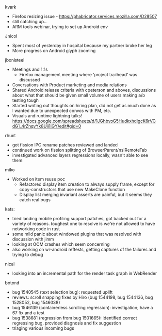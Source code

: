 kvark
  * Firefox resizing issue - https://phabricator.services.mozilla.com/D28507
  * still catching up...
  * ARM tools webinar, trying to set up Android env

Jnicol
  * Spent most of yesterday in hospital because my partner broke her leg
  * More progress on Android glyph zooming

jbonisteel
  * Meetings and 1:1s
    * Firefox management meeting where 'project trailhead' was discussed
  * Coversations with Product marketing and media relations
  * Shared Android release criteria with cpeterson and aboves, discussions about what that should be given small volume of users making a/b testing tough
  * Started writing out thoughts on hiring plan, did not get as much done as I wanted due to unexpected convos with PM, etc.
  * Visuals and runtime lightning talks! https://docs.google.com/spreadsheets/d/1JGhbvoG5HudkxhdlgcK6rVCdG1_4rZhqvYk8Uii1IGY/edit#gid=0

rhunt
  * got fission IPC rename patches reviewed and landed
  * continued work on fission splitting of BrowserParent/nsIRemoteTab
  * investigated advanced layers regressions locally, wasn't able to see them

miko
  * Worked on item reuse poc
    * Refactored display item creation to always supply frame, except for copy-constructors that use new MakeClone function
    * Display list merging invariant asserts are painful, but it seems they catch real bugs

kats:
  * tried landing mobile profiling support patches, got backed out for a variety of reasons. toughest one to resolve is we're not allowed to have networking code in rust
  * some mild panic about windowed plugins that was resolved with discussion with jimm
  * looking at OOM crashes which seem concerning
  * also working on wr-android reftests, getting captures of the failures and trying to debug

nical
  * looking into an incremental path for the render task graph in WebRender

botond
  * bug 1540545 (text selection bug): requested uplift 
  * reviews: scroll snapping fixes by Hiro (bug 1544198, bug 1544136, bug 1528052, bug 1546038) 
  * bug 1546139 (containerless scrolling regression): investigation; have a 67 fix and a test 
  * bug 1538681 (regression from bug 1501665): identified correct regressing bug, provided diagnosis and fix suggestion 
  * triaging various incoming bugs
